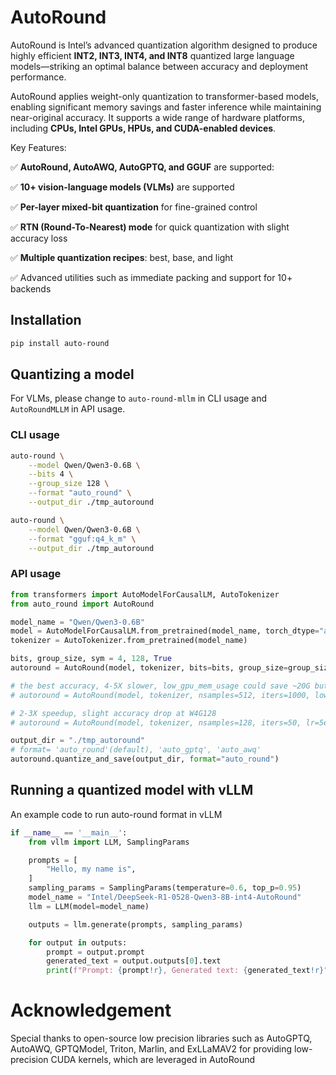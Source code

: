# AutoRound

AutoRound is Intel’s advanced quantization algorithm designed to produce highly efficient **INT2, INT3, INT4, and INT8**
quantized large language models—striking an optimal balance between accuracy and deployment performance.

AutoRound applies weight-only quantization to transformer-based models, enabling significant memory savings and faster
inference while maintaining near-original accuracy. It supports a wide range of hardware platforms, including **CPUs,
Intel GPUs, HPUs, and CUDA-enabled devices**.

Key Features:

✅ **AutoRound, AutoAWQ, AutoGPTQ, and GGUF** are supported:

✅ **10+ vision-language models (VLMs)** are supported

✅ **Per-layer mixed-bit quantization** for fine-grained control

✅ **RTN (Round-To-Nearest) mode** for quick quantization with slight accuracy loss

✅ **Multiple quantization recipes**: best, base, and light

✅ Advanced utilities such as immediate packing and support for 10+ backends

## Installation

```bash
pip install auto-round
```

## Quantizing a model

For VLMs, please change to `auto-round-mllm` in CLI usage and `AutoRoundMLLM` in API usage.

### CLI usage

```bash
auto-round \
    --model Qwen/Qwen3-0.6B \
    --bits 4 \
    --group_size 128 \
    --format "auto_round" \
    --output_dir ./tmp_autoround
```

```bash
auto-round \
    --model Qwen/Qwen3-0.6B \
    --format "gguf:q4_k_m" \
    --output_dir ./tmp_autoround
```

### API usage

```python
from transformers import AutoModelForCausalLM, AutoTokenizer
from auto_round import AutoRound

model_name = "Qwen/Qwen3-0.6B"
model = AutoModelForCausalLM.from_pretrained(model_name, torch_dtype="auto")
tokenizer = AutoTokenizer.from_pretrained(model_name)

bits, group_size, sym = 4, 128, True
autoround = AutoRound(model, tokenizer, bits=bits, group_size=group_size, sym=sym)

# the best accuracy, 4-5X slower, low_gpu_mem_usage could save ~20G but ~30% slower
# autoround = AutoRound(model, tokenizer, nsamples=512, iters=1000, low_gpu_mem_usage=True, bits=bits, group_size=group_size, sym=sym)

# 2-3X speedup, slight accuracy drop at W4G128
# autoround = AutoRound(model, tokenizer, nsamples=128, iters=50, lr=5e-3, bits=bits, group_size=group_size, sym=sym )

output_dir = "./tmp_autoround"
# format= 'auto_round'(default), 'auto_gptq', 'auto_awq'
autoround.quantize_and_save(output_dir, format="auto_round")
```

## Running a quantized model with vLLM

An example code to run auto-round format in vLLM

~~~python
if __name__ == '__main__':
    from vllm import LLM, SamplingParams

    prompts = [
        "Hello, my name is",
    ]
    sampling_params = SamplingParams(temperature=0.6, top_p=0.95)
    model_name = "Intel/DeepSeek-R1-0528-Qwen3-8B-int4-AutoRound"
    llm = LLM(model=model_name)

    outputs = llm.generate(prompts, sampling_params)

    for output in outputs:
        prompt = output.prompt
        generated_text = output.outputs[0].text
        print(f"Prompt: {prompt!r}, Generated text: {generated_text!r}")

~~~

# Acknowledgement

Special thanks to open-source low precision libraries such as AutoGPTQ, AutoAWQ, GPTQModel, Triton, Marlin, and
ExLLaMAV2 for providing low-precision CUDA kernels, which are leveraged in AutoRound